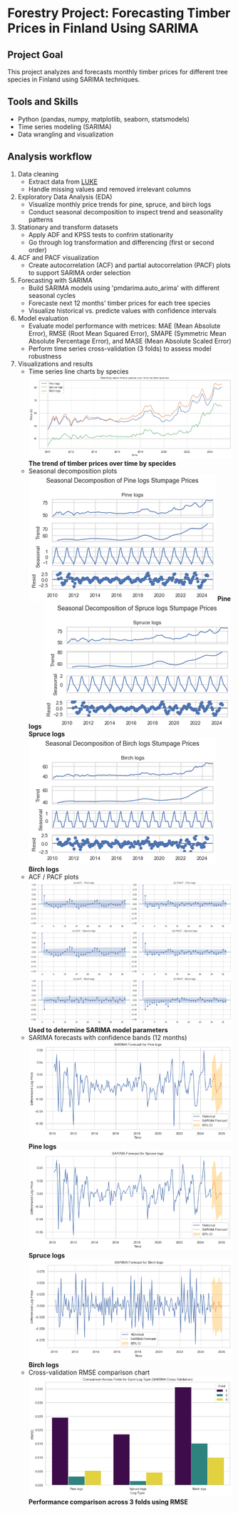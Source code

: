 # Forestry Project: Forecasting Timber Prices in Finland Using SARIMA 
## Project Goal
This project analyzes and forecasts monthly timber prices for different tree species in Finland using SARIMA techniques. 
## Tools and Skills
- Python (pandas, numpy, matplotlib, seaborn, statsmodels)
- Time series modeling (SARIMA)
- Data wrangling and visualization
## Analysis workflow
1. Data cleaning
   - Extract data from [LUKE](https://statdb.luke.fi/PxWeb/pxweb/en/LUKE/LUKE__04%20Metsa__04%20Talous__02%20Teollisuuspuun%20kauppa__02%20Kuukausitilastot/01a_Kantohinnat_kk.px/?rxid=dc711a9e-de6d-454b-82c2-74ff79a3a5e0)
   - Handle missing values and removed irrelevant columns
2. Exploratory Data Analysis (EDA)
   - Visualize monthly price trends for pine, spruce, and birch logs
   - Conduct seasonal decomposition to inspect trend and seasonality patterns
3. Stationary and transform datasets
   - Apply ADF and KPSS tests to confrim stationarity
   - Go through log transformation and differencing (first or second order)
4. ACF and PACF visualization
   - Create autocorrelation (ACF) and partial autocorrelation (PACF) plots to support SARIMA order selection
5. Forecasting with SARIMA
   - Build SARIMA models using 'pmdarima.auto_arima' with different seasonal cycles
   - Forecaste next 12 months' timber prices for each tree species
   - Visualize historical vs. predicte values with confidence intervals
6. Model evaluation
   - Evaluate model performance with metrices: MAE (Mean Absolute Error), RMSE (Root Mean Squared Error), SMAPE (Symmetric Mean Absolute Percentage Error), and MASE (Mean Absolute Scaled Error)
   - Perform time series cross-validation (3 folds) to assess model robustness
7. Visualizations and results
   - Time series line charts by species
     ![Standing sales trend](figures/Standing_sales_trend.png)
     **The trend of timber prices over time by specides**
   - Seasonal decomposition plots
     ![Seasonal Decomposition - Pine](figures/Seasonal_decomposition_pine.png)
     **Pine logs** 
     ![Seasonal Decomposition - Spruce](figures/Seasonal_decomposition_spruce.png)
     **Spruce logs**
     ![Seasonal Decomposition - Birch](figures/Seasonal_decomposition_birch.png)
     **Birch logs**
   - ACF / PACF plots
     ![ACF and PACF](figures/ACF_PACF.png)
     **Used to determine SARIMA model parameters**
   - SARIMA forecasts with confidence bands (12 months)
     ![SARIMA forecasting for pine logs](figures/sarima_pine.png)
     **Pine logs**
     ![SARIMA forecasting for spruce logs](figures/sarima_spruce.png)
     **Spruce logs**
     ![SARIMA forecasting for birch logs](figures/sarima_birch.png)
     **Birch logs**
   - Cross-validation RMSE comparison chart
     ![Cross validation RMSE](figures/CV_sarima.png)
     **Performance comparison across 3 folds using RMSE**
